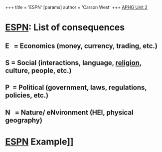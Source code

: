+++
 title = 'ESPN'
[params]
	author = 'Carson West'
+++
 [APHG Unit 2](./../aphg-unit-2/)

# [ESPN](./../espn/): List of consequences
## E   = Economics (money, currency, trading, etc.)

## S = Social (interactions, language, [religion](./../religion/), culture, people, etc.)

## P  = Political (government, laws, regulations, policies, etc.)

## N   = Nature/ eNvironment (HEI, physical geography)

# [ESPN](./../espn/) Example]]
